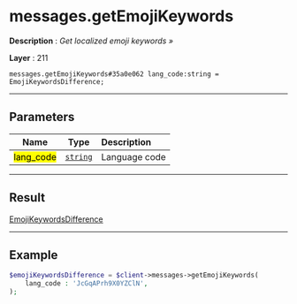 # messages.getEmojiKeywords

**Description** : *Get localized emoji keywords »*

**Layer** : 211

```tl
messages.getEmojiKeywords#35a0e062 lang_code:string = EmojiKeywordsDifference;
```

---

## Parameters

| Name | Type | Description |
| :---: | :---: | :--- |
| <mark>lang_code</mark> | [`string`](type/string) | Language code |

---

## Result

[EmojiKeywordsDifference](type/EmojiKeywordsDifference)

---

## Example

```php
$emojiKeywordsDifference = $client->messages->getEmojiKeywords(
	lang_code : 'JcGqAPrh9X0YZClN',
);
```